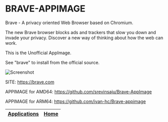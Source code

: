# BRAVE-APPIMAGE

 Brave - A privacy oriented Web Browser based on Chromium.
 
 The new Brave browser blocks ads and trackers that slow  you down and invade your privacy. Discover a new way of thinking about how the web can work.

 This is the Unofficial AppImage.

 See "brave" to install from the official source.
 
 ![Screenshot](https://upload.wikimedia.org/wikipedia/commons/8/83/Brave_Browser_Welcome_Page.png)
 
 SITE: https://brave.com

 APPIMAGE for AMD64: https://github.com/srevinsaju/Brave-AppImage

 APPIMAGE for ARM64: https://github.com/ivan-hc/Brave-appimage

 | [Applications](https://portable-linux-apps.github.io/apps.html) | [Home](https://portable-linux-apps.github.io)
 | --- | --- |
